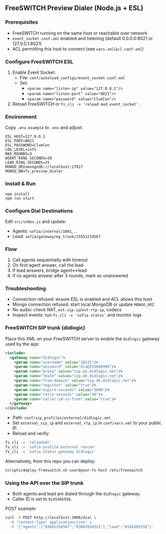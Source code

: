 ## FreeSWITCH Preview Dialer (Node.js + ESL)

### Prerequisites
- FreeSWITCH running on the same host or reachable over network
- `event_socket.conf.xml` enabled and listening (default 0.0.0.0:8021 or 127.0.0.1:8021)
- ACL permitting this host to connect (see `vars.xml`/`acl.conf.xml`)

### Configure FreeSWITCH ESL
1) Enable Event Socket:
   - File: `conf/autoload_configs/event_socket.conf.xml`
   - Set:
     - `<param name="listen-ip" value="127.0.0.1"/>`
     - `<param name="listen-port" value="8021"/>`
     - `<param name="password" value="ClueCon"/>`
2) Reload FreeSWITCH or `fs_cli -x 'reload mod_event_socket'`.

### Environment
Copy `.env.example` to `.env` and adjust:

```
ESL_HOST=127.0.0.1
ESL_PORT=8021
ESL_PASSWORD=ClueCon
LOG_LEVEL=info
MAX_ROUNDS=3
AGENT_RING_SECONDS=20
LEAD_RING_SECONDS=25
MONGO_URI=mongodb://localhost:27017
MONGO_DB=fs_preview_dialer
```

### Install & Run
```
npm install
npm run start
```

### Configure Dial Destinations
Edit `src/index.js` and update:
- Agents: `sofia/internal/1001`, ...
- Lead: `sofia/gateway/my_trunk/15551234567`

### Flow
1. Call agents sequentially with timeout
2. On first agent answer, call the lead
3. If lead answers, bridge agent↔lead
4. If no agents answer after 3 rounds, mark as unanswered

### Troubleshooting
- Connection refused: ensure ESL is enabled and ACL allows this host
- Mongo connection refused: start local MongoDB or update `MONGO_URI`
- No audio: check NAT, `ext-sip-ip`/`ext-rtp-ip`, codecs
- Inspect events: run `fs_cli -x 'sofia status'` and monitor logs

### FreeSWITCH SIP trunk (didlogic)

Place this XML on your FreeSWITCH server to enable the `didlogic` gateway used by the app:

```xml
<include>
  <gateway name="didlogic">
    <param name="username" value="18125"/>
    <param name="password" value="Ora@333666999"/>
    <param name="proxy" value="sip.de.didlogic.net"/>
    <param name="realm" value="sip.de.didlogic.net"/>
    <param name="from-domain" value="sip.de.didlogic.net"/>
    <param name="register" value="true"/>
    <param name="expire-seconds" value="3600"/>
    <param name="retry-seconds" value="30"/>
    <param name="caller-id-in-from" value="true"/>
  </gateway>
</include>
```

- Path: `conf/sip_profiles/external/didlogic.xml`
- Set `external_sip_ip` and `external_rtp_ip` in `conf/vars.xml` to your public IP.
- Reload and verify:

```bash
fs_cli -x 'reloadxml'
fs_cli -x 'sofia profile external rescan'
fs_cli -x 'sofia status gateway didlogic'
```

Alternatively, from this repo you can deploy:

```bash
scripts/deploy-freeswitch.sh user@your-fs-host /etc/freeswitch
```

### Using the API over the SIP trunk

- Both agents and lead are dialed through the `didlogic` gateway.
- Caller ID is set to `0145405558`.

POST example:

```bash
curl -X POST http://localhost:3000/dial \
  -H 'Content-Type: application/json' \
  -d '{"agents":["03001234567","03007654321"],"lead":"0145405558"}'
```

